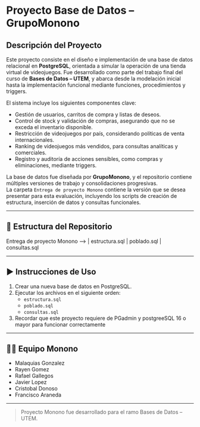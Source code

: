 # Proyecto Base de Datos – GrupoMonono

##  Descripción del Proyecto

Este proyecto consiste en el diseño e implementación de una base de datos relacional en **PostgreSQL**, orientada a simular la operación de una tienda virtual de videojuegos. Fue desarrollado como parte del trabajo final del curso de **Bases de Datos – UTEM**, y abarca desde la modelación inicial hasta la implementación funcional mediante funciones, procedimientos y triggers.

El sistema incluye los siguientes componentes clave:

- Gestión de usuarios, carritos de compra y listas de deseos.
- Control de stock y validación de compras, asegurando que no se exceda el inventario disponible.
- Restricción de videojuegos por país, considerando políticas de venta internacionales.
- Ranking de videojuegos más vendidos, para consultas analíticas y comerciales.
- Registro y auditoría de acciones sensibles, como compras y eliminaciones, mediante triggers.

La base de datos fue diseñada por **GrupoMonono**, y el repositorio contiene múltiples versiones de trabajo y consolidaciones progresivas.  
La carpeta `Entrega de proyecto Monono` contiene la versión que se desea presentar para esta evaluación, incluyendo los scripts de creación de estructura, inserción de datos y consultas funcionales.

---

## 📂 Estructura del Repositorio
Entrega de proyecto Monono --> | estructura.sql | poblado.sql | consultas.sql
 
---

## ▶️ Instrucciones de Uso

1. Crear una nueva base de datos en PostgreSQL.
2. Ejecutar los archivos en el siguiente orden:
   - `estructura.sql`
   - `poblado.sql`
   - `consultas.sql`
3. Recordar que este proyecto requiere de PGadmin y postgreeSQL 16 o mayor para funcionar correctamente

---

## 👨‍💻 Equipo Monono

- Malaquias Gonzalez
- Rayen Gomez
- Rafael Gallegos
- Javier Lopez
- Cristobal Donoso
- Francisco Araneda

---

> Proyecto Monono fue desarrollado para el ramo Bases de Datos – UTEM.
